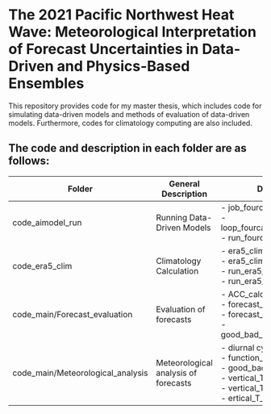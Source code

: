 # The 2021 Pacific Northwest Heat Wave: Meteorological Interpretation of Forecast Uncertainties in Data-Driven and Physics-Based Ensembles

This repository provides code for my master thesis, which includes code for simulating data-driven models and methods of evaluation of data-driven models. Furthermore, codes for climatology computing are also included.

## The code and description in each folder are as follows:

| Folder             | General Description                | Detailed Description                |
|--------------------|----------------------------|----------------------------|
| code_aimodel_run    |Running Data-Driven Models| - job_fourcastnetv2_horeka.sh.default<br>- loop_fourcastnetv2_uc2_era5.sh.default<br>- run_fourcastnetv2_horeka.sh.default | 
| code_era5_clim      |Climatology Calculation| - era5_clim_JW.py<br>- era5_clim_JW_RH.py<br>- run_era5_clim.sh<br>- run_era5_clim_RH.sh | 
| code_main/Forecast_evaluation          |Evaluation of forecasts|- ACC_calculation_vis.ipynb<br>- forecast_evolution_vis.ipynb<br>- forecast_skill_horizon_cal_vis.ipynb<br>- good_bad_memebr_classfication.ipynb | 
| code_main/Meteorological_analysis          |Meteorological analysis of forecasts|- diurnal cycle.ipynb<br>- function_basic.py<br>- good_bad_member_vis.ipynb<br>- vertical_T_FCNV2_V1_EC.ipynb<br>- vertical_T_Q_FCNV2_EC.ipynb<br>- ertical_T_Q_IFS.ipynb | 
